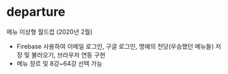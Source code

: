# departure

메뉴 이상형 월드컵 (2020년 2월)

- Firebase 사용하여 이메일 로그인, 구글 로그인, 명예의 전당(우승했던 메뉴들) 저장 및 불러오기, 브라우저 연동 구현
- 메뉴 장르 및 8강~64강 선택 가능
